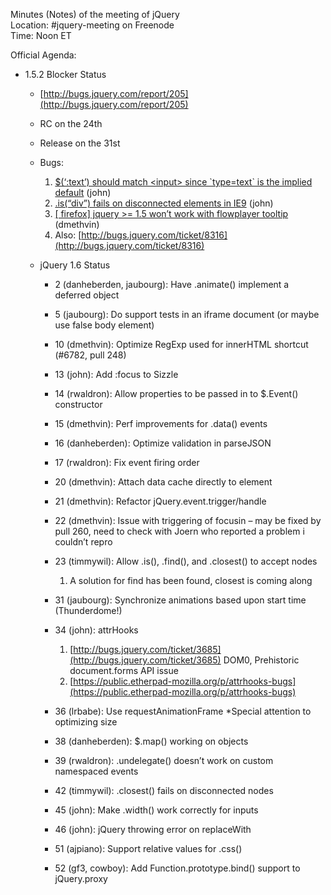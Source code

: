 Minutes (Notes) of the meeting of jQuery  
 Location: \#jquery-meeting on Freenode  
 Time: Noon ET

Official Agenda:

-   1.5.2 Blocker Status
    -   [http://bugs.jquery.com/report/205](http://bugs.jquery.com/report/205)
    -   RC on the 24th
    -   Release on the 31st
    -   Bugs:
        1.  [\$(‘:text’) should match \<input\> since \`type=text\` is
            the implied default](http://bugs.jquery.com/ticket/8380)
            (john)
        2.  [.is(“div”) fails on disconnected elements in
            IE9](http://bugs.jquery.com/ticket/8381) (john)
        3.  [[ firefox] jquery \>= 1.5 won’t work with flowplayer
            tooltip](http://bugs.jquery.com/ticket/8474) (dmethvin)
        4.  Also:
            [http://bugs.jquery.com/ticket/8316](http://bugs.jquery.com/ticket/8316)

    -   jQuery 1.6 Status
        -   2 (danheberden, jaubourg): Have .animate() implement a
            deferred object
        -   5 (jaubourg): Do support tests in an iframe document (or
            maybe use false body element)
        -   10 (dmethvin): Optimize RegExp used for innerHTML shortcut
            (\#6782, pull 248)
        -   13 (john): Add :focus to Sizzle
        -   14 (rwaldron): Allow properties to be passed in to
            \$.Event() constructor
        -   15 (dmethvin): Perf improvements for .data() events
        -   16 (danheberden): Optimize validation in parseJSON
        -   17 (rwaldron): Fix event firing order
        -   20 (dmethvin): Attach data cache directly to element
        -   21 (dmethvin): Refactor jQuery.event.trigger/handle
        -   22 (dmethvin): Issue with triggering of focusin – may be
            fixed by pull 260, need to check with Joern who reported a
            problem i couldn’t repro
        -   23 (timmywil): Allow .is(), .find(), and .closest() to
            accept nodes
            1.  A solution for find has been found, closest is coming
                along

        -   31 (jaubourg): Synchronize animations based upon start time
            (Thunderdome!)
        -   34 (john): attrHooks
            1.  [http://bugs.jquery.com/ticket/3685](http://bugs.jquery.com/ticket/3685)
                DOM0, Prehistoric document.forms API issue
            2.  [https://public.etherpad-mozilla.org/p/attrhooks-bugs](https://public.etherpad-mozilla.org/p/attrhooks-bugs)

        -   36 (lrbabe): Use requestAnimationFrame \*Special attention
            to optimizing size
        -   38 (danheberden): \$.map() working on objects
        -   39 (rwaldron): .undelegate() doesn’t work on custom
            namespaced events
        -   42 (timmywil): .closest() fails on disconnected nodes
        -   45 (john): Make .width() work correctly for inputs
        -   46 (john): jQuery throwing error on replaceWith
        -   51 (ajpiano): Support relative values for .css()
        -   52 (gf3, cowboy): Add Function.prototype.bind() support to
            jQuery.proxy


